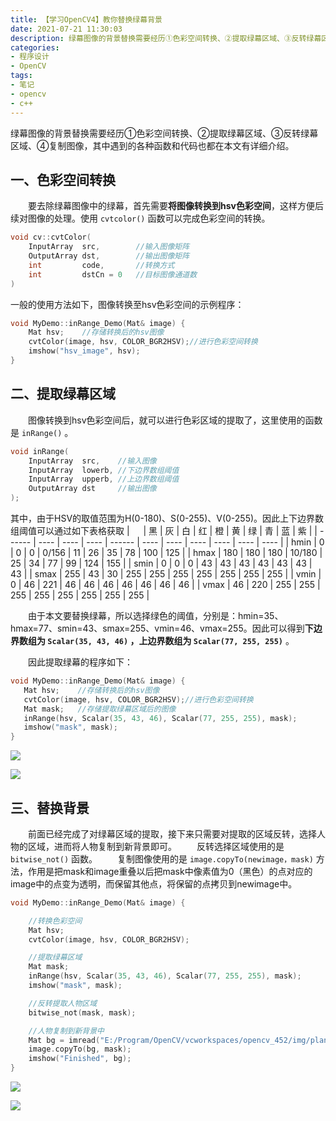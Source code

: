 ```yaml
---
title: 【学习OpenCV4】教你替换绿幕背景
date: 2021-07-21 11:30:03
description: 绿幕图像的背景替换需要经历①色彩空间转换、②提取绿幕区域、③反转绿幕区域、④复制图像，其中遇到的各种函数和代码也都在本文有详细介绍。
categories:
- 程序设计
- OpenCV
tags:
- 笔记
- opencv
- c++
---
```


绿幕图像的背景替换需要经历①色彩空间转换、②提取绿幕区域、③反转绿幕区域、④复制图像，其中遇到的各种函数和代码也都在本文有详细介绍。
## 一、色彩空间转换
&emsp;&emsp;要去除绿幕图像中的绿幕，首先需要**将图像转换到hsv色彩空间**，这样方便后续对图像的处理。使用 `cvtcolor()` 函数可以完成色彩空间的转换。
```cpp
void cv::cvtColor(
	InputArray 	src,		//输入图像矩阵
	OutputArray dst,		//输出图像矩阵
	int 		code,		//转换方式
	int 		dstCn = 0	//目标图像通道数
)	
```


一般的使用方法如下，图像转换至hsv色彩空间的示例程序：
```cpp
void MyDemo::inRange_Demo(Mat& image) {
	Mat hsv;	//存储转换后的hsv图像
	cvtColor(image, hsv, COLOR_BGR2HSV);//进行色彩空间转换
	imshow("hsv_image", hsv);
}
```

## 二、提取绿幕区域

&emsp;&emsp;图像转换到hsv色彩空间后，就可以进行色彩区域的提取了，这里使用的函数是 `inRange()` 。
```cpp
void inRange(
	InputArray 	src,	//输入图像
	InputArray	lowerb,	//下边界数组阈值
	InputArray	upperb,	//上边界数组阈值
	OutputArray dst		//输出图像
);
```

其中，由于HSV的取值范围为H(0-180)、S(0-255)、V(0-255)。因此上下边界数组阈值可以通过如下表格获取
| &emsp; | 黑   | 灰   | 白   | 红     | 橙   | 黄   | 绿   | 青   | 蓝   | 紫   |
| ------ | ---- | ---- | ---- | ------ | ---- | ---- | ---- | ---- | ---- | ---- |
| hmin   | 0    | 0    | 0    | 0/156  | 11   | 26   | 35   | 78   | 100  | 125  |
| hmax   | 180  | 180  | 180  | 10/180 | 25   | 34   | 77   | 99   | 124  | 155  |
| smin   | 0    | 0    | 0    | 43     | 43   | 43   | 43   | 43   | 43   | 43   |
| smax   | 255  | 43   | 30   | 255    | 255  | 255  | 255  | 255  | 255  | 255  |
| vmin   | 0    | 46   | 221  | 46     | 46   | 46   | 46   | 46   | 46   | 46   |
| vmax   | 46   | 220  | 255  | 255    | 255  | 255  | 255  | 255  | 255  | 255  |

 &emsp;&emsp;由于本文要替换绿幕，所以选择绿色的阈值，分别是：hmin=35、hmax=77、smin=43、smax=255、vmin=46、vmax=255。因此可以得到**下边界数组为 `Scalar(35, 43, 46)` ，上边界数组为 `Scalar(77, 255, 255)`** 。

 &emsp;&emsp;因此提取绿幕的程序如下：
 ```cpp
 void MyDemo::inRange_Demo(Mat& image) {
	Mat hsv;	//存储转换后的hsv图像
	cvtColor(image, hsv, COLOR_BGR2HSV);//进行色彩空间转换
	Mat mask;	//存储提取绿幕区域后的图像
	inRange(hsv, Scalar(35, 43, 46), Scalar(77, 255, 255), mask);
	imshow("mask", mask);
}
 ```

![](https://gitee.com/huffiema/pictures/raw/master/image/202112231907880-opencv-notes6-1.png)



![](https://gitee.com/huffiema/pictures/raw/master/image/202112231907662-opencv-notes6-2.png)




## 三、替换背景
&emsp;&emsp;前面已经完成了对绿幕区域的提取，接下来只需要对提取的区域反转，选择人物的区域，进而将人物复制到新背景即可。
&emsp;&emsp;反转选择区域使用的是 `bitwise_not()` 函数。
&emsp;&emsp;复制图像使用的是 `image.copyTo(newimage，mask)` 方法，作用是把mask和image重叠以后把mask中像素值为0（黑色）的点对应的image中的点变为透明，而保留其他点，将保留的点拷贝到newimage中。

```cpp
void MyDemo::inRange_Demo(Mat& image) {

	//转换色彩空间
	Mat hsv;
	cvtColor(image, hsv, COLOR_BGR2HSV);

	//提取绿幕区域
	Mat mask;
	inRange(hsv, Scalar(35, 43, 46), Scalar(77, 255, 255), mask);
	imshow("mask", mask);

	//反转提取人物区域	
	bitwise_not(mask, mask);

	//人物复制到新背景中
	Mat bg = imread("E:/Program/OpenCV/vcworkspaces/opencv_452/img/plantbg.jpg");//背景图片
	image.copyTo(bg, mask);
	imshow("Finished", bg);
}
```
![](https://gitee.com/huffiema/pictures/raw/master/image/202112231908540-opencv-notes6-3.png)



![](https://gitee.com/huffiema/pictures/raw/master/image/202112231908875-opencv-notes6-4.png)